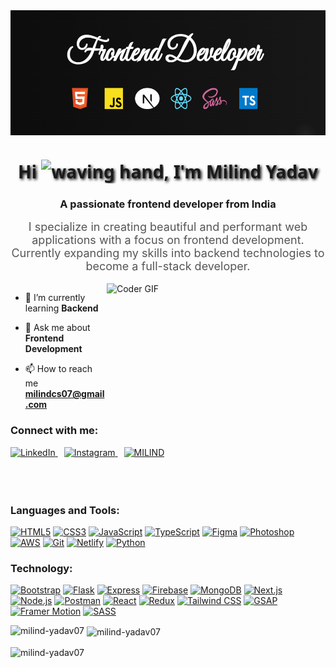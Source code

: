 <img align="center" alt="profession" width="900" height="200" src="assets/profile first image.png">
<h1 align="center" style="font-family: 'Segoe UI', Tahoma, Geneva, Verdana, sans-serif; text-shadow: 2px 2px 4px #000000;">
  Hi <img src="https://media.giphy.com/media/hvRJCLFzcasrR4ia7z/giphy.gif" width="30px" alt="waving hand" />, I'm Milind Yadav
</h1>
<h3 align="center">A passionate frontend developer from India</h3>

<p align="center" style="font-size: 18px; max-width: 700px; margin: auto; color: #555;">
  I specialize in creating beautiful and performant web applications with a focus on frontend development. Currently expanding my skills into backend technologies to become a full-stack developer.
</p>

<br>

<!-- <img align="right" alt="man doing web coding animation" width="400" src="" /> -->

<!-- <img align="right" alt="Coder GIF" height=300 width=400 src="https://images.squarespace-cdn.com/content/v1/5769fc401b631bab1addb2ab/1541580611624-TE64QGKRJG8SWAIUS7NS/ke17ZwdGBToddI8pDm48kPoswlzjSVMM-SxOp7CV59BZw-zPPgdn4jUwVcJE1ZvWQUxwkmyExglNqGp0IvTJZamWLI2zvYWH8K3-s_4yszcp2ryTI0HqTOaaUohrI8PI6FXy8c9PWtBlqAVlUS5izpdcIXDZqDYvprRqZ29Pw0o/coding-freak.gif" /> -->

<img align="right" alt="Coder GIF" height=250 width=350 src="https://magiccopy.xyz/assets/images/hadder.gif" />

- 🌱 I’m currently learning <b>Backend</b>

- 💬 Ask me about <b>Frontend Development</b>

- 📫 How to reach me <b>milindcs07@gmail.com</b>

<h3 align="left">Connect with me:</h3>
<p align="left">
  <a href="https://linkedin.com/in/milind yadav" target="_blank" rel="noreferrer" style="margin-right: 10px;">
    <img src="https://img.shields.io/badge/LinkedIn-0A66C2?style=for-the-badge&logo=linkedin&logoColor=white&shadow=1" alt="LinkedIn" />
  </a>
  <a href="https://instagram.com/milind_yadav_07" target="_blank" rel="noreferrer" style="margin-right: 10px;">
    <img src="https://img.shields.io/badge/Instagram-E4405F?style=for-the-badge&logo=instagram&logoColor=white&shadow=1" alt="Instagram" />
  </a>
  <a href="https://milindpersonal-3dportfolio.netlify.app/" target="_blank" rel="noreferrer" style="margin-right: 10px;">
    <img src="https://img.shields.io/badge/MILIND-808080?style=for-the-badge&logoColor=white&shadow=1&fontSize=36" alt="MILIND" />
  </a>

<br>
<br>
<br>
<br>


<h3 align="left">Languages and Tools:</h3>
<p align="left">
  <a href="https://www.w3.org/html/" target="_blank" rel="noreferrer"><img src="https://img.shields.io/badge/HTML5-E34F26?style=for-the-badge&logo=html5&logoColor=white&shadow=1" alt="HTML5" /></a>
  <a href="https://www.w3schools.com/css/" target="_blank" rel="noreferrer"><img src="https://img.shields.io/badge/CSS3-1572B6?style=for-the-badge&logo=css3&logoColor=white&shadow=1" alt="CSS3" /></a>
  <a href="https://developer.mozilla.org/en-US/docs/Web/JavaScript" target="_blank" rel="noreferrer"><img src="https://img.shields.io/badge/JavaScript-F7DF1E?style=for-the-badge&logo=javascript&logoColor=black&shadow=1" alt="JavaScript" /></a>
  <a href="https://www.typescriptlang.org/" target="_blank" rel="noreferrer"><img src="https://img.shields.io/badge/TypeScript-3178C6?style=for-the-badge&logo=typescript&logoColor=white&shadow=1" alt="TypeScript" /></a>
  <a href="https://www.figma.com/" target="_blank" rel="noreferrer"><img src="https://img.shields.io/badge/Figma-F24E1E?style=for-the-badge&logo=figma&logoColor=white&shadow=1" alt="Figma" /></a>
  <a href="https://www.adobe.com/products/photoshop.html" target="_blank" rel="noreferrer"><img src="https://img.shields.io/badge/Photoshop-31A8FF?style=for-the-badge&logo=adobephotoshop&logoColor=white&shadow=1" alt="Photoshop" /></a>
  <a href="https://aws.amazon.com" target="_blank" rel="noreferrer"><img src="https://img.shields.io/badge/AWS-232F3E?style=for-the-badge&logo=amazonaws&logoColor=white&shadow=1" alt="AWS" /></a>
  <a href="https://git-scm.com/" target="_blank" rel="noreferrer"><img src="https://img.shields.io/badge/Git-F05032?style=for-the-badge&logo=git&logoColor=white&shadow=1" alt="Git" /></a>
  <a href="https://milindpersonal-3dportfolio.netlify.app/" target="_blank" rel="noreferrer"><img src="https://img.shields.io/badge/Netlify-00C7B7?style=for-the-badge&logo=netlify&logoColor=white&shadow=1" alt="Netlify" /></a>
  <a href="https://www.python.org" target="_blank" rel="noreferrer"><img src="https://img.shields.io/badge/Python-3776AB?style=for-the-badge&logo=python&logoColor=white&shadow=1" alt="Python" /></a>
</p>

<h3 align="left">Technology:</h3>
<p align="left">
  <a href="https://getbootstrap.com" target="_blank" rel="noreferrer"><img src="https://img.shields.io/badge/Bootstrap-563D7C?style=for-the-badge&logo=bootstrap&logoColor=white&shadow=1" alt="Bootstrap" /></a>
  <a href="https://flask.palletsprojects.com/" target="_blank" rel="noreferrer"><img src="https://img.shields.io/badge/Flask-000000?style=for-the-badge&logo=flask&logoColor=white&shadow=1" alt="Flask" /></a>
  <a href="https://expressjs.com" target="_blank" rel="noreferrer"><img src="https://img.shields.io/badge/Express.js-000000?style=for-the-badge&logo=express&logoColor=white&shadow=1" alt="Express" /></a>
  <a href="https://firebase.google.com/" target="_blank" rel="noreferrer"><img src="https://img.shields.io/badge/Firebase-FFCA28?style=for-the-badge&logo=firebase&logoColor=black&shadow=1" alt="Firebase" /></a>
  <a href="https://www.mongodb.com/" target="_blank" rel="noreferrer"><img src="https://img.shields.io/badge/MongoDB-47A248?style=for-the-badge&logo=mongodb&logoColor=white&shadow=1" alt="MongoDB" /></a>
  <a href="https://nextjs.org/" target="_blank" rel="noreferrer"><img src="https://img.shields.io/badge/Next.js-000000?style=for-the-badge&logo=next.js&logoColor=white&shadow=1" alt="Next.js" /></a>
  <a href="https://nodejs.org" target="_blank" rel="noreferrer"><img src="https://img.shields.io/badge/Node.js-339933?style=for-the-badge&logo=node.js&logoColor=white&shadow=1" alt="Node.js" /></a>
  <a href="https://postman.com" target="_blank" rel="noreferrer"><img src="https://img.shields.io/badge/Postman-FF6C37?style=for-the-badge&logo=postman&logoColor=white&shadow=1" alt="Postman" /></a>
  <a href="https://reactjs.org/" target="_blank" rel="noreferrer"><img src="https://img.shields.io/badge/React-61DAFB?style=for-the-badge&logo=react&logoColor=black&shadow=1" alt="React" /></a>
  <a href="https://redux.js.org" target="_blank" rel="noreferrer"><img src="https://img.shields.io/badge/Redux-764ABC?style=for-the-badge&logo=redux&logoColor=white&shadow=1" alt="Redux" /></a>
  <a href="https://tailwindcss.com/" target="_blank" rel="noreferrer"><img src="https://img.shields.io/badge/Tailwind_CSS-06B6D4?style=for-the-badge&logo=tailwind-css&logoColor=white&shadow=1" alt="Tailwind CSS" /></a>
  <a href="https://greensock.com/gsap/" target="_blank" rel="noreferrer"><img src="https://img.shields.io/badge/GSAP-88CE02?style=for-the-badge&logo=greensock&logoColor=white&shadow=1" alt="GSAP" /></a>
  <a href="https://www.framer.com/motion/" target="_blank" rel="noreferrer"><img src="https://img.shields.io/badge/Framer_Motion-0055FF?style=for-the-badge&logo=framer&logoColor=white&shadow=1" alt="Framer Motion" /></a>
  <a href="https://sass-lang.com/" target="_blank" rel="noreferrer"><img src="https://img.shields.io/badge/SASS-CC6699?style=for-the-badge&logo=sass&logoColor=white&shadow=1" alt="SASS" /></a>
</p>


<p><img align="left" src="https://github-readme-stats.vercel.app/api/top-langs?username=milind-yadav07&show_icons=true&locale=en&layout=compact" alt="milind-yadav07" /></p>

<p>&nbsp;<img align="center" src="https://github-readme-stats.vercel.app/api?username=milind-yadav07&show_icons=true&locale=en" alt="milind-yadav07" /></p>

<p><img align="center" src="https://github-readme-streak-stats.herokuapp.com/?user=milind-yadav07&" alt="milind-yadav07" /></p>

